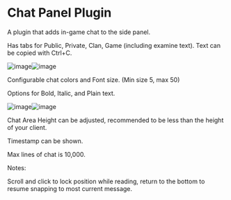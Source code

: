 # Chat Panel Plugin

A plugin that adds in-game chat to the side panel.

Has tabs for Public, Private, Clan, Game (including examine text). Text can be copied with Ctrl+C.

![image](https://github.com/Yenof/Chat-Panel/assets/122739279/0cf70f0f-879d-4328-b989-43587e80991c)![image](https://github.com/Yenof/chat-panel/assets/122739279/18919a6b-128a-4699-ae2a-436bcc29289b)







Configurable chat colors and Font size. (Min size 5, max 50)

Options for Bold, Italic, and Plain text. 

![image](https://github.com/Yenof/chat-panel/assets/122739279/1c04bec9-87c5-4029-9be0-a27910bef7bf)![image](https://github.com/Yenof/chat-panel/assets/122739279/01688c70-a715-4bd5-b807-215c8b4a8df5)



Chat Area Height can be adjusted, recommended to be less than the height of your client. 

Timestamp can be shown.

Max lines of chat is 10,000.


Notes:

Scroll and click to lock position while reading, return to the bottom to resume snapping to most current message.

